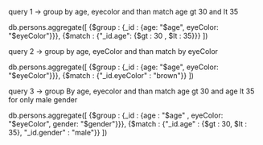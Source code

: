 query 1 -> group by age, eyecolor and than match age gt 30 and lt 35

db.persons.aggregate([
	{$group : {_id : {age: "$age", eyeColor: "$eyeColor"}}},
	{$match : {"_id.age": {$gt : 30 , $lt : 35}}}
])

query 2 -> group by age, eyeColor and than match by eyeColor

db.persons.aggregate([
	{$group : {_id : {age: "$age", eyeColor: "$eyeColor"}}},
	{$match : {"_id.eyeColor" : "brown"}}
])

query 3 -> group By age, eyecolor and than match age gt 30 and age lt 35 for only male gender

db.persons.aggregate([
	{$group : {_id : {age : "$age" , eyeColor: "$eyeColor", gender: "$gender"}}},
	{$match : {"_id.age" : {$gt : 30, $lt : 35}, "_id.gender" : "male"}}
])


